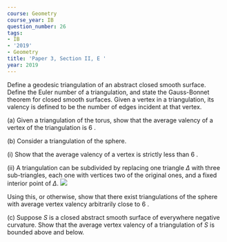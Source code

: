 ```yaml
---
course: Geometry
course_year: IB
question_number: 26
tags:
- IB
- '2019'
- Geometry
title: 'Paper 3, Section II, E '
year: 2019
---
```




Define a geodesic triangulation of an abstract closed smooth surface. Define the Euler number of a triangulation, and state the Gauss-Bonnet theorem for closed smooth surfaces. Given a vertex in a triangulation, its valency is defined to be the number of edges incident at that vertex.

(a) Given a triangulation of the torus, show that the average valency of a vertex of the triangulation is 6 .

(b) Consider a triangulation of the sphere.

(i) Show that the average valency of a vertex is strictly less than 6 .

(ii) A triangulation can be subdivided by replacing one triangle $\Delta$ with three sub-triangles, each one with vertices two of the original ones, and a fixed interior point of $\Delta$.
![](https://cdn.mathpix.com/cropped/2022_04_27_a8f62170da041b805278g-17.jpg?height=122&width=352&top_left_y=682&top_left_x=470)

Using this, or otherwise, show that there exist triangulations of the sphere with average vertex valency arbitrarily close to 6 .

(c) Suppose $S$ is a closed abstract smooth surface of everywhere negative curvature. Show that the average vertex valency of a triangulation of $S$ is bounded above and below.